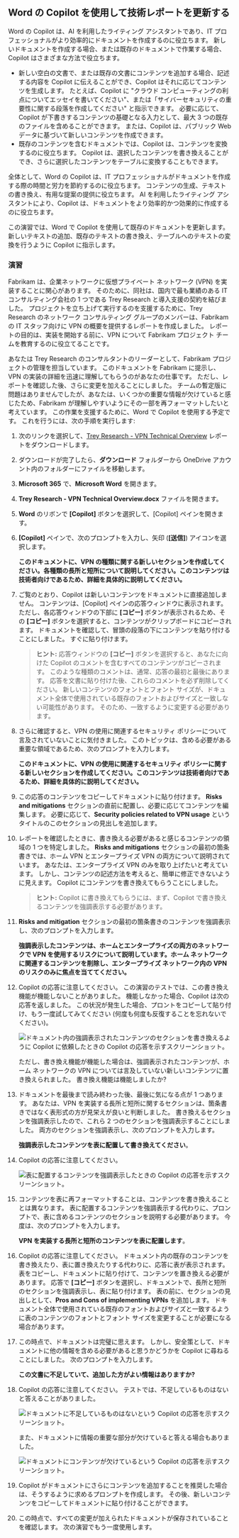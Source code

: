 
Word の Copilot を使用して技術レポートを更新する
---
Word の Copilot は、AI を利用したライティング アシスタントであり、IT プロフェッショナルがより効率的にドキュメントを作成するのに役立ちます。 新しいドキュメントを作成する場合、または既存のドキュメントで作業する場合、Copilot はさまざまな方法で役立ちます。

 -  新しい空白の文書で、または既存の文書にコンテンツを追加する場合、記述する内容を Copilot に伝えることができ、Copilot はそれに応じてコンテンツを生成します。 たとえば、Copilot に "クラウド コンピューティングの利点についてエッセイを書いてください"、または「サイバーセキュリティの重要性に関する段落を作成してください" と指示できます。 必要に応じて、Copilot が下書きするコンテンツの基礎となる入力として、最大 3 つの既存のファイルを含めることができます。 または、Copilot は、パブリック Web データに基づいて新しいコンテンツを作成できます。
 -  既存のコンテンツを含むドキュメントでは、Copilot は、コンテンツを変換するのに役立ちます。 Copilot は、選択したコンテンツを書き換えることができ、さらに選択したコンテンツをテーブルに変換することもできます。

全体として、Word の Copilot は、IT プロフェッショナルがドキュメントを作成する際の時間と労力を節約するのに役立ちます。 コンテンツの生成、テキストの書き換え、有用な提案の提供に役立ちます。 AI を利用したライティング アシスタントにより、Copilot は、ドキュメントをより効率的かつ効果的に作成するのに役立ちます。

この演習では、Word で Copilot を使用して既存のドキュメントを更新します。 新しいテキストの追加、既存のテキストの書き換え、テーブルへのテキストの変換を行うように Copilot に指示します。

### 演習

Fabrikam は、企業ネットワークに仮想プライベート ネットワーク (VPN) を実装することに関心があります。 そのために、同社は、国内で最も業績のある IT コンサルティング会社の 1 つである Trey Research と導入支援の契約を結びました。 プロジェクトを立ち上げて実行するのを支援するために、Trey Research のネットワーク コンサルティング グループのメンバーは、Fabrikam の IT スタッフ向けに VPN の概要を提供するレポートを作成しました。 レポートの目的は、実装を開始する前に、VPN について Fabrikam プロジェクト チームを教育するのに役立てることです。

あなたは Trey Research のコンサルタントのリーダーとして、Fabrikam プロジェクトの管理を担当しています。 このドキュメントを Fabrikam に提示し、VPN の実装の詳細を迅速に理解してもらうのがあなたの仕事です。 ただし、レポートを確認した後、さらに変更を加えることにしました。 チームの暫定版に問題はありませんでしたが、あなたは、いくつかの重要な情報が欠けていると感じたため、Fabrikam が理解しやすいようにその一部を再フォーマットしたいと考えています。 この作業を支援するために、Word で Copilot を使用する予定です。 これを行うには、次の手順を実行します:

1.  次のリンクを選択して、[Trey Research - VPN Technical Overview](https://edxinteractivepage.blob.core.windows.net/ms-4004/Trey%20Research%20-%20VPN%20Technical%20Overview.docx) レポートをダウンロードします。
2.  ダウンロードが完了したら、**ダウンロード** フォルダーから OneDrive アカウント内のフォルダーにファイルを移動します。
3.  **Microsoft 365** で、**Microsoft Word** を開きます。
4.  **Trey Research - VPN Technical Overview.docx** ファイルを開きます。
5.  **Word** のリボンで **[Copilot]** ボタンを選択して、[Copilot] ペインを開きます。
6.  **[Copilot]** ペインで、次のプロンプトを入力し、矢印 (**[送信]**) アイコンを選択します。
    
    **このドキュメントに、VPN の種類に関する新しいセクションを作成してください。各種類の長所と短所について説明してください。このコンテンツは技術者向けであるため、詳細を具体的に説明してください。**
7.  ご覧のとおり、Copilot は新しいコンテンツをドキュメントに直接追加しません。 コンテンツは、[Copilot] ペインの応答ウィンドウに表示されます。 ただし、各応答ウィンドウの下部に **[コピー]** ボタンが表示されるため、その **[コピー]** ボタンを選択すると、コンテンツがクリップボードにコピーされます。 ドキュメントを確認して、冒頭の段落の下にコンテンツを貼り付けることにしました。 すぐに貼り付けます。
    
    > **ヒント:** 応答ウィンドウの **[コピー]** ボタンを選択すると、あなたに向けた Copilot のコメントを含むすべてのコンテンツがコピーされます。 このような種類のコメントは、通常、応答の最初と最後にあります。 応答を文書に貼り付けた後、これらのコメントを必ず削除してください。 新しいコンテンツのフォントとフォント サイズが、ドキュメント全体で使用されている既存のフォントおよびサイズと一致しない可能性があります。 そのため、一致するように変更する必要があります。

8.  さらに確認すると、VPN の使用に関連するセキュリティ ポリシーについて言及されていないことに気付きました。 このトピックは、含める必要がある重要な領域であるため、次のプロンプトを入力します。
    
    **このドキュメントに、VPN の使用に関連するセキュリティ ポリシーに関する新しいセクションを作成してください。このコンテンツは技術者向けであるため、詳細を具体的に説明してください。**
9.  この応答のコンテンツをコピーしてドキュメントに貼り付けます。 **Risks and mitigations** セクションの直前に配置し、必要に応じてコンテンツを編集します。 必要に応じて、**Security policies related to VPN usage** というタイトルのこのセクションの見出しを追加します。
10. レポートを確認したときに、書き換える必要があると感じるコンテンツの領域の 1 つを特定しました。 **Risks and mitigations** セクションの最初の箇条書きでは、ホーム VPN とエンタープライズ VPN の両方について説明されています。 あなたは、エンタープライズ VPN のみを取り上げたいと考えています。 しかし、コンテンツの記述方法を考えると、簡単に修正できないように見えます。 Copilot にコンテンツを書き換えてもらうことにしました。
    
    > **ヒント:** Copilot に書き換えてもらうには、まず、Copilot で書き換えるコンテンツを強調表示する必要があります。
    
11. **Risks and mitigation** セクションの最初の箇条書きのコンテンツを強調表示し、次のプロンプトを入力します。
    
    **強調表示したコンテンツは、ホームとエンタープライズの両方のネットワークで VPN を使用するリスクについて説明しています。ホーム ネットワークに関連するコンテンツを削除し、エンタープライズ ネットワーク内の VPN のリスクのみに焦点を当ててください。** 
12. Copilot の応答に注意してください。 この演習のテストでは、この書き換え機能が機能しないことがありました。 機能しなかった場合、Copilot は次の応答を返しました。 この状況が発生した場合、プロントをコピーして貼り付け、もう一度試してみてください (何度も何度も反復することを忘れないでください)。

    ![ドキュメント内の強調表示されたコンテンツのセクションを書き換えるように Copilot に依頼したときの Copilot の応答を示すスクリーンショット。](../media/copilot-word-rewrite-message-6814b109.png)
    
    
    ただし、書き換え機能が機能した場合は、強調表示されたコンテンツが、ホーム ネットワークの VPN については言及していない新しいコンテンツに置き換えられました。 書き換え機能は機能しましたか? 
14. ドキュメントを最後まで読み終わった後、最後に気になる点が 1 つあります。 あなたは、VPN を実装する長所と短所に関するセクションは、箇条書きではなく表形式の方が見栄えが良いと判断しました。 書き換えるセクションを強調表示したので、これら 2 つのセクションを強調表示することにしました。 両方のセクションを強調表示し、次のプロンプトを入力します。
    
    **強調表示したコンテンツを表に配置して書き換えてください**。
15. Copilot の応答に注意してください。

    ![表に配置するコンテンツを強調表示したときの Copilot の応答を示すスクリーンショット。](../media/copilot-word-table-message-04366b21.png)
    
16. コンテンツを表に再フォーマットすることは、コンテンツを書き換えることとは異なります。 表に配置するコンテンツを強調表示する代わりに、プロンプトで、表に含めるコンテンツのセクションを説明する必要があります。 今度は、次のプロンプトを入力します。
    
    **VPN を実装する長所と短所のコンテンツを表に配置します**。
17. Copilot の応答に注意してください。 ドキュメント内の既存のコンテンツを書き換えたり、表に置き換えたりする代わりに、応答に表が表示されます。 表をコピーし、ドキュメントに貼り付けて、コンテンツを置き換える必要があります。 応答で **[コピー]** ボタンを選択し、ドキュメントで、長所と短所のセクションを強調表示し、表に貼り付けます。 表の前に、セクションの見出しとして、**Pros and Cons of implementing VPNs** を追加します。 ドキュメント全体で使用されている既存のフォントおよびサイズと一致するように表のコンテンツのフォントとフォント サイズを変更することが必要になる場合があります。
18. この時点で、ドキュメントは完璧に思えます。 しかし、安全策として、ドキュメントに他の情報を含める必要があると思うかどうかを Copilot に尋ねることにしました。 次のプロンプトを入力します。
    
    **この文書に不足していて、追加した方がよい情報はありますか?**
19. Copilot の応答に注意してください。 テストでは、不足しているものはないと答えることがありました。

    ![ドキュメントに不足しているものはないという Copilot の応答を示すスクリーンショット。](../media/copilot-word-missing-message-c39cf0e6.png)
    
    
    また、ドキュメントに情報の重要な部分が欠けていると答える場合もありました。
    
    ![ドキュメントにコンテンツが欠けているという Copilot の応答を示すスクリーンショット。](../media/copilot-word-add-more-message-f0e586c3.png)
    
19. Copilot がドキュメントにさらにコンテンツを追加することを推奨した場合は、そうするように求めるプロンプトを作成します。 その後、新しいコンテンツをコピーしてドキュメントに貼り付けることができます。
20. この時点で、すべての変更が加えられたドキュメントが保存されていることを確認します。 次の演習でもう一度使用します。
